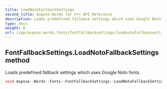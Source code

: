 ```yaml
---
title: LoadNotoFallbackSettings
second_title: Aspose.Words for C++ API Reference
description: Loads predefined fallback settings which uses Google Noto fonts. 
type: docs
weight: 0
url: /cpp/aspose.words.fonts/fontfallbacksettings/loadnotofallbacksettings/
---
```

## FontFallbackSettings.LoadNotoFallbackSettings method


Loads predefined fallback settings which uses Google Noto fonts.

```cpp
void Aspose::Words::Fonts::FontFallbackSettings::LoadNotoFallbackSettings()
```

